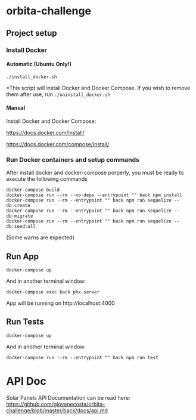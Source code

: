 # orbita-challenge

## Project setup

### Install Docker

#### Automatic (Ubuntu Only!)
```
./install_docker.sh
```
*This script will install Docker and Docker Compose. If you wish to remove them after use, run `./uninstall_docker.sh`

#### Manual

Install Docker and Docker Compose:

https://docs.docker.com/install/

https://docs.docker.com/compose/install/

### Run Docker containers and setup commands

After install docker and docker-compose porperly, you must be ready to execute the following commands

```
docker-compose build
docker-compose run --rm --no-deps --entrypoint "" back npm install
docker-compose run --rm --entrypoint "" back npm run sequelize -- db:create
docker-compose run --rm --entrypoint "" back npm run sequelize -- db:migrate
docker-compose run --rm --entrypoint "" back npm run sequelize -- db:seed:all

```
(Some warns are expected)

## Run App
```
docker-compose up
```
And in another terminal window:
```
docker-compose exec back phx.server
```
App will be running on http://localhost:4000

## Run Tests
```
docker-compose up
```
And in another terminal window:
```
docker-compose run --rm --entrypoint "" back npm run test
```
# API Doc

Solar Panels API Documentation can be read here: https://github.com/giovanecosta/orbita-challenge/blob/master/back/docs/api.md
